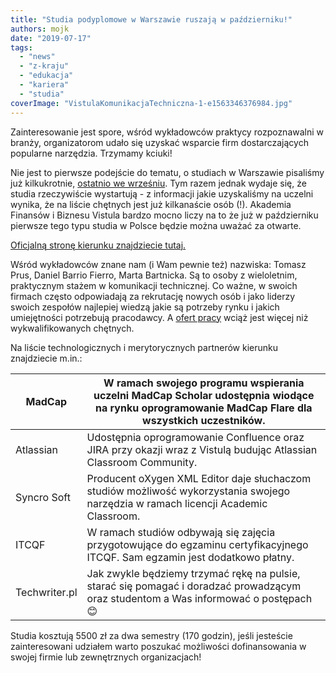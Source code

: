 ```yaml
---
title: "Studia podyplomowe w Warszawie ruszają w październiku!"
authors: mojk
date: "2019-07-17"
tags:
  - "news"
  - "z-kraju"
  - "edukacja"
  - "kariera"
  - "studia"
coverImage: "VistulaKomunikacjaTechniczna-1-e1563346376984.jpg"
---
```


Zainteresowanie jest spore, wśród wykładowców praktycy rozpoznawalni w branży,
organizatorom udało się uzyskać wsparcie firm dostarczających popularne
narzędzia. Trzymamy kciuki!

Nie jest to pierwsze podejście do tematu, o studiach w Warszawie pisaliśmy już
kilkukrotnie,
[ostatnio we wrześniu](http://techwriter.pl/studia-dla-techwriterow-aktualizacja/).
Tym razem jednak wydaje się, że studia rzeczywiście wystartują - z informacji
jakie uzyskaliśmy na uczelni wynika, że na liście chętnych jest już kilkanaście
osób (!). Akademia Finansów i Biznesu Vistula bardzo mocno liczy na to że już w
październiku pierwsze tego typu studia w Polsce będzie można uważać za otwarte.

[Oficjalną stronę kierunku znajdziecie tutaj.](https://www.vistula.edu.pl/kierunki-studiow/kontynuacja-edukacji/studia-podyplomowe/informatyka/komunikacja-techniczna)

Wśród wykładowców znane nam (i Wam pewnie też) nazwiska: Tomasz Prus, Daniel
Barrio Fierro, Marta Bartnicka. Są to osoby z wieloletnim, praktycznym stażem w
komunikacji technicznej. Co ważne, w swoich firmach często odpowiadają za
rekrutację nowych osób i jako liderzy swoich zespołów najlepiej wiedzą jakie są
potrzeby rynku i jakich umiejętności potrzebują pracodawcy. A
[ofert pracy](http://techwriter.pl/category/news/oferty-pracy/) wciąż jest
więcej niż wykwalifikowanych chętnych.

Na liście technologicznych i merytorycznych partnerów kierunku znajdziecie
m.in.:

| MadCap        | W ramach swojego programu wspierania uczelni MadCap Scholar udostępnia wiodące na rynku oprogramowanie MadCap Flare dla wszystkich uczestników. |
| ------------- | ----------------------------------------------------------------------------------------------------------------------------------------------- |
| Atlassian     | Udostępnia oprogramowanie Confluence oraz JIRA przy okazji wraz z Vistulą budując Atlassian Classroom Community.                                |
| Syncro Soft   | Producent oXygen XML Editor daje słuchaczom studiów możliwość wykorzystania swojego narzędzia w ramach licencji Academic Classroom.             |
| ITCQF         | W ramach studiów odbywają się zajęcia przygotowujące do egzaminu certyfikacyjnego ITCQF. Sam egzamin jest dodatkowo płatny.                     |
| Techwriter.pl | Jak zwykle będziemy trzymać rękę na pulsie, starać się pomagać i doradzać prowadzącym oraz studentom a Was informować o postępach 😊            |

Studia kosztują 5500 zł za dwa semestry (170 godzin), jeśli jesteście
zainteresowani udziałem warto poszukać możliwości dofinansowania w swojej firmie
lub zewnętrznych organizacjach!
